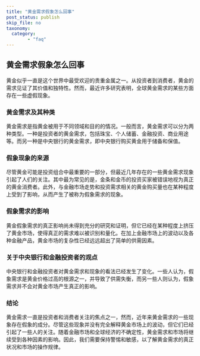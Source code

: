 ```yaml
---
title: "黄金需求假象怎么回事"
post_status: publish
skip_file: no
taxonomy:
  category:
        - "faq"
---
```


## 黄金需求假象怎么回事

黄金似乎一直是这个世界中最受欢迎的贵重金属之一。从投资者到消费者，黄金的需求见证了其价值和独特性。然而，最近许多研究表明，全球黄金需求的某些方面存在一些虚假现象。

### 黄金需求及其种类

黄金需求是指黄金被用于不同领域和目的的情况。一般而言，黄金需求可以分为两种类型。一种是投资者的黄金需求，包括珠宝、个人储蓄、金融投资、商业用途等。而另一种是中央银行的黄金需求，即中央银行购买黄金用于储备和保值。

### 假象现象的来源

尽管黄金可能是投资组合中最重要的一部分，但最近几年存在的一些黄金需求现象引起了人们的关注。其中最为常见的是，金条和金币的投资买家被错误地视为真正的黄金消费者。此外，与金融市场走势和投资需求相关的黄金购买量也在某种程度上受到了影响，从而产生了被称为假象需求的现象。

### 假象需求的影响

黄金假象需求的真正影响尚未得到充分的研究和证明，但它已经在某种程度上挤压了黄金市场，使得真正的需求难以被识别和量化。在加上金融市场上的波动以及各种金融产品，黄金市场的复杂性已经远远超出了简单的供需因素。

### 关于中央银行和金融投资者的观点

中央银行和金融投资者对黄金需求和现象的看法已经发生了变化。一些人认为，假象需求是黄金价格过高的根源之一，并导致了供需失衡，而另一些人则认为，假象需求并不会对黄金市场产生真正的影响。

### 结论

黄金需求一直是投资者和消费者关注的焦点之一，然而，近年来黄金需求的一些现象存在假象的成分。尽管这些现象并没有完全解释黄金市场上的波动，但它们已经引起了一些人的关注。随着金融市场和全球经济的不确定性，黄金需求和市场将继续受到各种因素的影响。因此，我们需要保持警惕和敏感，以了解黄金需求的真正状况和市场的操作规律。
